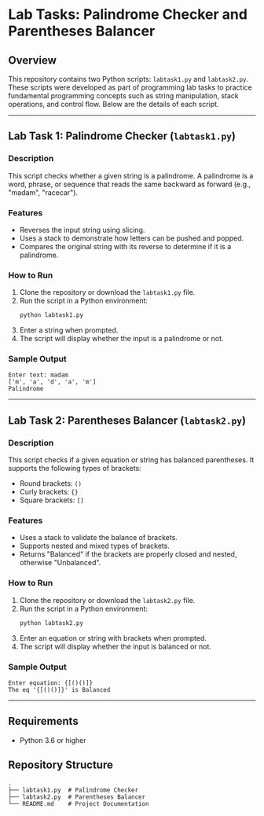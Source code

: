# Lab Tasks: Palindrome Checker and Parentheses Balancer

## Overview
This repository contains two Python scripts: `labtask1.py` and `labtask2.py`. These scripts were developed as part of programming lab tasks to practice fundamental programming concepts such as string manipulation, stack operations, and control flow. Below are the details of each script.

---

## Lab Task 1: Palindrome Checker (`labtask1.py`)
### Description
This script checks whether a given string is a palindrome. A palindrome is a word, phrase, or sequence that reads the same backward as forward (e.g., "madam", "racecar").

### Features
- Reverses the input string using slicing.
- Uses a stack to demonstrate how letters can be pushed and popped.
- Compares the original string with its reverse to determine if it is a palindrome.

### How to Run
1. Clone the repository or download the `labtask1.py` file.
2. Run the script in a Python environment:
   ```bash
   python labtask1.py
   ```
3. Enter a string when prompted.
4. The script will display whether the input is a palindrome or not.

### Sample Output
```
Enter text: madam
['m', 'a', 'd', 'a', 'm']
Palindrome
```

---

## Lab Task 2: Parentheses Balancer (`labtask2.py`)
### Description
This script checks if a given equation or string has balanced parentheses. It supports the following types of brackets:
- Round brackets: `()`
- Curly brackets: `{}`
- Square brackets: `[]`

### Features
- Uses a stack to validate the balance of brackets.
- Supports nested and mixed types of brackets.
- Returns "Balanced" if the brackets are properly closed and nested, otherwise "Unbalanced".

### How to Run
1. Clone the repository or download the `labtask2.py` file.
2. Run the script in a Python environment:
   ```bash
   python labtask2.py
   ```
3. Enter an equation or string with brackets when prompted.
4. The script will display whether the input is balanced or not.

### Sample Output
```
Enter equation: {[()()]}
The eq '{[()()]}' is Balanced
```

---

## Requirements
- Python 3.6 or higher

## Repository Structure
```
.
├── labtask1.py  # Palindrome Checker
├── labtask2.py  # Parentheses Balancer
└── README.md    # Project Documentation
```
